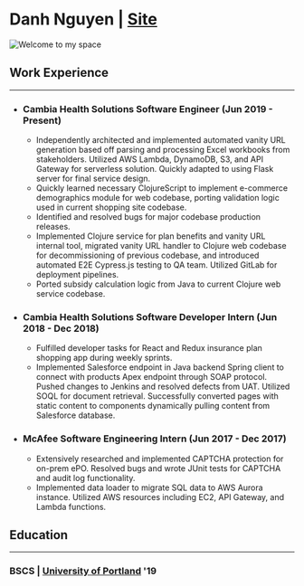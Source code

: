 # **Danh Nguyen** | [Site](https://danhwashere.com/)

![Welcome to my space](https://res.cloudinary.com/dnguyen/image/upload/v1584826410/blog/personal/desk_background_ico88y.jpg)

## Work Experience
---

- ### Cambia Health Solutions Software Engineer (Jun 2019 - Present)
    - Independently architected and implemented automated vanity URL generation based off parsing and
    processing Excel workbooks from stakeholders. Utilized AWS Lambda, DynamoDB, S3, and API
    Gateway for serverless solution. Quickly adapted to using Flask server for final service design.
    - Quickly learned necessary ClojureScript to implement e-commerce demographics module for web
    codebase, porting validation logic used in current shopping site codebase.
    - Identified and resolved bugs for major codebase production releases.
    - Implemented Clojure service for plan benefits and vanity URL internal tool, migrated vanity URL handler
    to Clojure web codebase for decommissioning of previous codebase, and introduced automated E2E
    Cypress.js testing to QA team. Utilized GitLab for deployment pipelines.
    - Ported subsidy calculation logic from Java to current Clojure web service codebase.

- ### Cambia Health Solutions Software Developer Intern (Jun 2018 - Dec 2018)
    - Fulfilled developer tasks for React and Redux insurance plan shopping app during weekly sprints.
    - Implemented Salesforce endpoint in Java backend Spring client to connect with products Apex endpoint
    through SOAP protocol. Pushed changes to Jenkins and resolved defects from UAT. Utilized SOQL for document retrieval. Successfully converted pages with static content to components dynamically pulling content from Salesforce database.

- ### McAfee Software Engineering Intern (Jun 2017 - Dec 2017)
    - Extensively researched and implemented CAPTCHA protection for on-prem ePO. Resolved bugs and
    wrote JUnit tests for CAPTCHA and audit log functionality.
    - Implemented data loader to migrate SQL data to AWS Aurora instance. Utilized AWS resources
    including EC2, API Gateway, and Lambda functions.

## Education
---
### BSCS | [University of Portland](https://www.up.edu/) '19